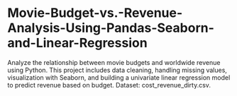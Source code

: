 # Movie-Budget-vs.-Revenue-Analysis-Using-Pandas-Seaborn-and-Linear-Regression
Analyze the relationship between movie budgets and worldwide revenue using Python. This project includes data cleaning, handling missing values, visualization with Seaborn, and building a univariate linear regression model to predict revenue based on budget. Dataset: cost_revenue_dirty.csv.
